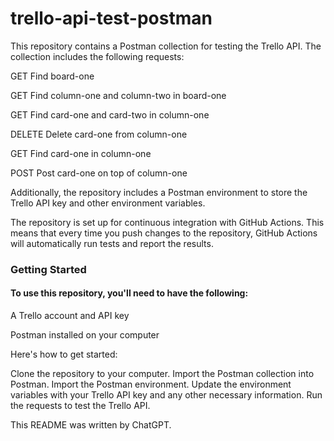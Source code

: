 # trello-api-test-postman

This repository contains a Postman collection for testing the Trello API. The collection includes the following requests:

GET Find board-one

GET Find column-one and column-two in board-one

GET Find card-one and card-two in column-one

DELETE Delete card-one from column-one

GET Find card-one in column-one

POST Post card-one on top of column-one

Additionally, the repository includes a Postman environment to store the Trello API key and other environment variables.

The repository is set up for continuous integration with GitHub Actions. This means that every time you push changes to the repository, GitHub Actions will automatically run tests and report the results.

### Getting Started

#### To use this repository, you'll need to have the following:

A Trello account and API key

Postman installed on your computer

Here's how to get started:

Clone the repository to your computer.
Import the Postman collection into Postman.
Import the Postman environment.
Update the environment variables with your Trello API key and any other necessary information.
Run the requests to test the Trello API.

This README was written by ChatGPT.
